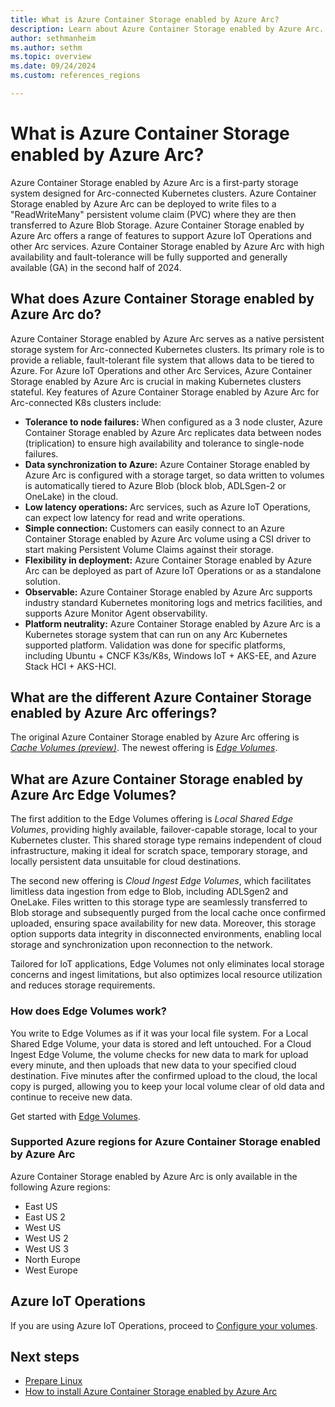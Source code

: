 ```yaml
---
title: What is Azure Container Storage enabled by Azure Arc?
description: Learn about Azure Container Storage enabled by Azure Arc.
author: sethmanheim
ms.author: sethm
ms.topic: overview
ms.date: 09/24/2024
ms.custom: references_regions

---
```


# What is Azure Container Storage enabled by Azure Arc?

Azure Container Storage enabled by Azure Arc is a first-party storage system designed for Arc-connected Kubernetes clusters. Azure Container Storage enabled by Azure Arc can be deployed to write files to a "ReadWriteMany" persistent volume claim (PVC) where they are then transferred to Azure Blob Storage. Azure Container Storage enabled by Azure Arc offers a range of features to support Azure IoT Operations and other Arc services. Azure Container Storage enabled by Azure Arc with high availability and fault-tolerance will be fully supported and generally available (GA) in the second half of 2024.

## What does Azure Container Storage enabled by Azure Arc do?

Azure Container Storage enabled by Azure Arc serves as a native persistent storage system for Arc-connected Kubernetes clusters. Its primary role is to provide a reliable, fault-tolerant file system that allows data to be tiered to Azure. For Azure IoT Operations and other Arc Services, Azure Container Storage enabled by Azure Arc is crucial in making Kubernetes clusters stateful. Key features of Azure Container Storage enabled by Azure Arc for Arc-connected K8s clusters include:

- **Tolerance to node failures:** When configured as a 3 node cluster, Azure Container Storage enabled by Azure Arc replicates data between nodes (triplication) to ensure high availability and tolerance to single-node failures.
- **Data synchronization to Azure:** Azure Container Storage enabled by Azure Arc is configured with a storage target, so data written to volumes is automatically tiered to Azure Blob (block blob, ADLSgen-2 or OneLake) in the cloud.
- **Low latency operations:** Arc services, such as Azure IoT Operations, can expect low latency for read and write operations.
- **Simple connection:** Customers can easily connect to an Azure Container Storage enabled by Azure Arc volume using a CSI driver to start making Persistent Volume Claims against their storage.
- **Flexibility in deployment:** Azure Container Storage enabled by Azure Arc can be deployed as part of Azure IoT Operations or as a standalone solution.
- **Observable:** Azure Container Storage enabled by Azure Arc supports industry standard Kubernetes monitoring logs and metrics facilities, and supports Azure Monitor Agent observability.
- **Platform neutrality:** Azure Container Storage enabled by Azure Arc is a Kubernetes storage system that can run on any Arc Kubernetes supported platform. Validation was done for specific platforms, including Ubuntu + CNCF K3s/K8s, Windows IoT + AKS-EE, and Azure Stack HCI + AKS-HCI.

## What are the different Azure Container Storage enabled by Azure Arc offerings?

The original Azure Container Storage enabled by Azure Arc offering is [*Cache Volumes (preview)*](cache-volumes-overview.md). The newest offering is [*Edge Volumes*](install-edge-volumes.md).

## What are Azure Container Storage enabled by Azure Arc Edge Volumes?

The first addition to the Edge Volumes offering is *Local Shared Edge Volumes*, providing highly available, failover-capable storage, local to your Kubernetes cluster. This shared storage type remains independent of cloud infrastructure, making it ideal for scratch space, temporary storage, and locally persistent data unsuitable for cloud destinations.

The second new offering is *Cloud Ingest Edge Volumes*, which facilitates limitless data ingestion from edge to Blob, including ADLSgen2 and OneLake. Files written to this storage type are seamlessly transferred to Blob storage and subsequently purged from the local cache once confirmed uploaded, ensuring space availability for new data. Moreover, this storage option supports data integrity in disconnected environments, enabling local storage and synchronization upon reconnection to the network.

Tailored for IoT applications, Edge Volumes not only eliminates local storage concerns and ingest limitations, but also optimizes local resource utilization and reduces storage requirements.

### How does Edge Volumes work?

You write to Edge Volumes as if it was your local file system. For a Local Shared Edge Volume, your data is stored and left untouched. For a Cloud Ingest Edge Volume, the volume checks for new data to mark for upload every minute, and then uploads that new data to your specified cloud destination. Five minutes after the confirmed upload to the cloud, the local copy is purged, allowing you to keep your local volume clear of old data and continue to receive new data.

Get started with [Edge Volumes](prepare-linux-edge-volumes.md).

### Supported Azure regions for Azure Container Storage enabled by Azure Arc

Azure Container Storage enabled by Azure Arc is only available in the following Azure regions:

- East US
- East US 2
- West US
- West US 2
- West US 3
- North Europe
- West Europe

## Azure IoT Operations

If you are using Azure IoT Operations, proceed to [Configure your volumes](local-shared-edge-volumes.md).

## Next steps

- [Prepare Linux](prepare-linux-edge-volumes.md)
- [How to install Azure Container Storage enabled by Azure Arc](install-edge-volumes.md)
